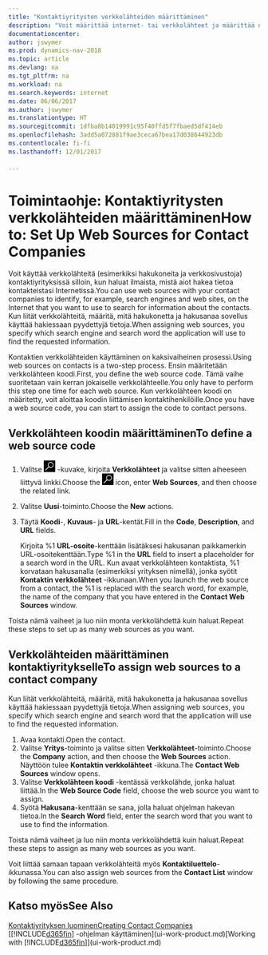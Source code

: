 ```yaml
---
title: "Kontaktiyritysten verkkolähteiden määrittäminen"
description: "Voit määrittää internet- tai verkkolähteet ja määrittää ne kontaktiyritykseen. Tämä auttaa ilmaisemaan, miten haluat etsiä kontakteja koskevia tietoja."
documentationcenter: 
author: jswymer
ms.prod: dynamics-nav-2018
ms.topic: article
ms.devlang: na
ms.tgt_pltfrm: na
ms.workload: na
ms.search.keywords: internet
ms.date: 06/06/2017
ms.author: jswymer
ms.translationtype: HT
ms.sourcegitcommit: 1dfba8b14019991c95f40ffd5f7fbaed5df414eb
ms.openlocfilehash: 3add5a072881f9ae3ceca67bea17d038644923db
ms.contentlocale: fi-fi
ms.lasthandoff: 12/01/2017

---
```

# <a name="how-to-set-up-web-sources-for-contact-companies"></a><span data-ttu-id="47f8a-103">Toimintaohje: Kontaktiyritysten verkkolähteiden määrittäminen</span><span class="sxs-lookup"><span data-stu-id="47f8a-103">How to: Set Up Web Sources for Contact Companies</span></span>
<span data-ttu-id="47f8a-104">Voit käyttää verkkolähteitä (esimerkiksi hakukoneita ja verkkosivustoja) kontaktiyrityksissä silloin, kun haluat ilmaista, mistä aiot hakea tietoa kontakteistasi Internetissä.</span><span class="sxs-lookup"><span data-stu-id="47f8a-104">You can use web sources with your contact companies to identify, for example, search engines and web sites, on the Internet that you want to use to search for information about the contacts.</span></span> <span data-ttu-id="47f8a-105">Kun liität verkkolähteitä, määritä, mitä hakukonetta ja hakusanaa sovellus käyttää hakiessaan pyydettyjä tietoja.</span><span class="sxs-lookup"><span data-stu-id="47f8a-105">When assigning web sources, you specify which search engine and search word the application will use to find the requested information.</span></span>

<span data-ttu-id="47f8a-106">Kontaktien verkkolähteiden käyttäminen on kaksivaiheinen prosessi.</span><span class="sxs-lookup"><span data-stu-id="47f8a-106">Using web sources on contacts is a two-step process.</span></span> <span data-ttu-id="47f8a-107">Ensin määritetään verkkolähteen koodi.</span><span class="sxs-lookup"><span data-stu-id="47f8a-107">First, you define the web source code.</span></span> <span data-ttu-id="47f8a-108">Tämä vaihe suoritetaan vain kerran jokaiselle verkkolähteelle.</span><span class="sxs-lookup"><span data-stu-id="47f8a-108">You only have to perform this step one time for each web source.</span></span> <span data-ttu-id="47f8a-109">Kun verkkolähteen koodi on määritetty, voit aloittaa koodin liittämisen kontaktihenkilöille.</span><span class="sxs-lookup"><span data-stu-id="47f8a-109">Once you have a web source code, you can start to assign the code to contact persons.</span></span>

## <a name="to-define-a-web-source-code"></a><span data-ttu-id="47f8a-110">Verkkolähteen koodin määrittäminen</span><span class="sxs-lookup"><span data-stu-id="47f8a-110">To define a web source code</span></span>
1. <span data-ttu-id="47f8a-111">Valitse ![Etsi sivu tai raportti](media/ui-search/search_small.png "Etsi sivu tai raportti -kuvake") -kuvake, kirjoita **Verkkolähteet** ja valitse sitten aiheeseen liittyvä linkki.</span><span class="sxs-lookup"><span data-stu-id="47f8a-111">Choose the ![Search for Page or Report](media/ui-search/search_small.png "Search for Page or Report icon") icon, enter **Web Sources**, and then choose the related link.</span></span>
2. <span data-ttu-id="47f8a-112">Valitse **Uusi**-toiminto.</span><span class="sxs-lookup"><span data-stu-id="47f8a-112">Choose the **New** actions.</span></span>
3. <span data-ttu-id="47f8a-113">Täytä **Koodi**-, **Kuvaus**- ja **URL**-kentät.</span><span class="sxs-lookup"><span data-stu-id="47f8a-113">Fill in the **Code**, **Description**, and **URL** fields.</span></span>

    <span data-ttu-id="47f8a-114">Kirjoita %1 **URL-osoite**-kenttään lisätäksesi hakusanan paikkamerkin URL-osoitekenttään.</span><span class="sxs-lookup"><span data-stu-id="47f8a-114">Type %1 in the **URL** field to insert a placeholder for a search word in the URL.</span></span> <span data-ttu-id="47f8a-115">Kun avaat verkkolähteen kontaktista, %1 korvataan hakusanalla (esimerkiksi yrityksen nimellä), jonka syötit **Kontaktin verkkolähteet** -ikkunaan.</span><span class="sxs-lookup"><span data-stu-id="47f8a-115">When you launch the web source from a contact, the %1 is replaced with the search word, for example, the name of the company that you have entered in the **Contact Web Sources** window.</span></span>

<span data-ttu-id="47f8a-116">Toista nämä vaiheet ja luo niin monta verkkolähdettä kuin haluat.</span><span class="sxs-lookup"><span data-stu-id="47f8a-116">Repeat these steps to set up as many web sources as you want.</span></span>

## <a name="to-assign-web-sources-to-a-contact-company"></a><span data-ttu-id="47f8a-117">Verkkolähteiden määrittäminen kontaktiyritykselle</span><span class="sxs-lookup"><span data-stu-id="47f8a-117">To assign web sources to a contact company</span></span>
<span data-ttu-id="47f8a-118">Kun liität verkkolähteitä, määritä, mitä hakukonetta ja hakusanaa sovellus käyttää hakiessaan pyydettyjä tietoja.</span><span class="sxs-lookup"><span data-stu-id="47f8a-118">When assigning web sources, you specify which search engine and search word that the application will use to find the requested information.</span></span>

1. <span data-ttu-id="47f8a-119">Avaa kontakti.</span><span class="sxs-lookup"><span data-stu-id="47f8a-119">Open the contact.</span></span>
2. <span data-ttu-id="47f8a-120">Valitse **Yritys**-toiminto ja valitse sitten **Verkkolähteet**-toiminto.</span><span class="sxs-lookup"><span data-stu-id="47f8a-120">Choose the **Company** action, and then choose the **Web Sources** action.</span></span> <span data-ttu-id="47f8a-121">Näyttöön tulee **Kontaktin verkkolähteet** -ikkuna.</span><span class="sxs-lookup"><span data-stu-id="47f8a-121">The **Contact Web Sources** window opens.</span></span>
3. <span data-ttu-id="47f8a-122">Valitse **Verkkolähteen koodi** -kentässä verkkolähde, jonka haluat liittää.</span><span class="sxs-lookup"><span data-stu-id="47f8a-122">In the **Web Source Code** field, choose the web source you want to assign.</span></span>
4. <span data-ttu-id="47f8a-123">Syötä **Hakusana**-kenttään se sana, jolla haluat ohjelman hakevan tietoa.</span><span class="sxs-lookup"><span data-stu-id="47f8a-123">In the **Search Word** field, enter the search word that you want to use to find the information.</span></span>

<span data-ttu-id="47f8a-124">Toista nämä vaiheet ja luo niin monta verkkolähdettä kuin haluat.</span><span class="sxs-lookup"><span data-stu-id="47f8a-124">Repeat these steps to assign as many web sources as you want.</span></span>

<span data-ttu-id="47f8a-125">Voit liittää samaan tapaan verkkolähteitä myös **Kontaktiluettelo**-ikkunassa.</span><span class="sxs-lookup"><span data-stu-id="47f8a-125">You can also assign web sources from the **Contact List** window by following the same procedure.</span></span>

## <a name="see-also"></a><span data-ttu-id="47f8a-126">Katso myös</span><span class="sxs-lookup"><span data-stu-id="47f8a-126">See Also</span></span>
[<span data-ttu-id="47f8a-127">Kontaktiyrityksen luominen</span><span class="sxs-lookup"><span data-stu-id="47f8a-127">Creating Contact Companies</span></span>](marketing-create-contact-companies.md)  
<span data-ttu-id="47f8a-128">[[!INCLUDE[d365fin](includes/d365fin_md.md)] -ohjelman käyttäminen](ui-work-product.md)</span><span class="sxs-lookup"><span data-stu-id="47f8a-128">[Working with [!INCLUDE[d365fin](includes/d365fin_md.md)]](ui-work-product.md)</span></span>

